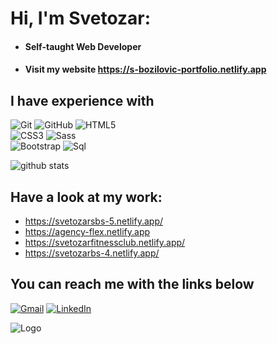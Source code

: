 # Hi, I'm Svetozar:

- #### Self-taught Web Developer

- #### Visit my website https://s-bozilovic-portfolio.netlify.app

## I have experience with

![Git](https://img.shields.io/badge/-Git-222222?style=for-the-badge&logo=git&logoColor=black&color=yellow)
![GitHub](https://img.shields.io/badge/-GitHub-222222?style=for-the-badge&logo=github&logoColor=black&color=yellow)
![HTML5](https://img.shields.io/badge/-HTML5-222222?style=for-the-badge&logo=HTML5&logoColor=black&color=yellow)<br>
![CSS3](https://img.shields.io/badge/-CSS3-222222?style=for-the-badge&logo=CSS3&logoColor=black&color=yellow)
![Sass](https://img.shields.io/badge/-Sass-222222?style=for-the-badge&logo=Sass&logoColor=black&color=yellow) <br>
![Bootstrap](https://img.shields.io/badge/-Bootstrap-222222?style=for-the-badge&logo=Bootstrap&logoColor=black&color=yellow)
![Sql](https://img.shields.io/badge/-Sql-222222?style=for-the-badge&logo=Sql&logoColor=black&color=yellow)


![github stats](https://github-readme-stats.vercel.app/api?username=S-Bozilovic95&show_icons=true)

## Have a look at my work:
- https://svetozarsbs-5.netlify.app/
- https://agency-flex.netlify.app
- https://svetozarfitnessclub.netlify.app/
- https://svetozarbs-4.netlify.app/


## You can reach me with the links below

[![Gmail](https://img.shields.io/badge/-GMAIL-D14836?style=for-the-badge&logo=gmail&logoColor=white)](mailto:svetozar95@gmail.com)
[![LinkedIn](https://img.shields.io/badge/-LINKEDIN-0077B5?style=for-the-badge&logo=linkedin&logoColor=white)](https://www.linkedin.com/in/svetozar-bo%C5%BEilovi%C4%87-668aa0129/)



![Logo](https://img.shields.io/badge/Svetozar-Bozilovic-yellow)


